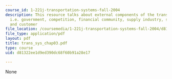 ```yaml
---
course_id: 1-221j-transportation-systems-fall-2004
description: This resource talks about external components of the transportation system
  i.e. government, competition, financial community, supply industry, stakeholders
  and customer
file_location: /coursemedia/1-221j-transportation-systems-fall-2004/d81322ee1d9ed390dc68f60b91a28e17_trans_sys_chap03.pdf
file_type: application/pdf
layout: pdf
title: trans_sys_chap03.pdf
type: course
uid: d81322ee1d9ed390dc68f60b91a28e17

---
```

None